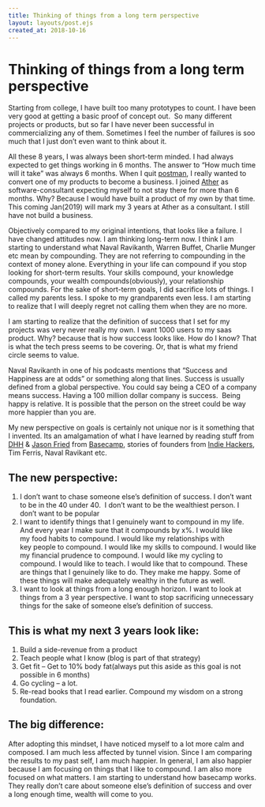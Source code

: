 ```yaml
---
title: Thinking of things from a long term perspective
layout: layouts/post.ejs
created_at: 2018-10-16
---
```


# Thinking of things from a long term perspective

Starting from college, I have built too many prototypes to count. I have been very good at getting a basic proof of concept out.  So many different projects or products, but so far I have never been successful in commercializing any of them. Sometimes I feel the number of failures is soo much that I just don’t even want to think about it.

All these 8 years, I was always been short-term minded. I had always expected to get things working in 6 months. The answer to “How much time will it take” was always 6 months. When I quit [postman](http://www.getpostman.com/), I really wanted to convert one of my products to become a business. I joined [Ather](http://www.atherenergy.com/) as software-consultant expecting myself to not stay there for more than 6 months. Why? Because I would have built a product of my own by that time. This coming Jan(2019) will mark my 3 years at Ather as a consultant. I still have not build a business.

Objectively compared to my original intentions, that looks like a failure. I have changed attitudes now. I am thinking long-term now. I think I am starting to understand what Naval Ravikanth, Warren Buffet, Charlie Munger etc mean by compounding. They are not referring to compounding in the context of money alone. Everything in your life can compound if you stop looking for short-term results. Your skills compound, your knowledge compounds, your wealth compounds(obviously), your relationship compounds. For the sake of short-term goals, I did sacrifice lots of things. I called my parents less. I spoke to my grandparents even less. I am starting to realize that I will deeply regret not calling them when they are no more.

I am starting to realize that the definition of success that I set for my projects was very never really my own. I want 1000 users to my saas product. Why? because that is how success looks like. How do I know? That is what the tech press seems to be covering. Or, that is what my friend circle seems to value.

Naval Ravikanth in one of his podcasts mentions that “Success and Happiness are at odds” or something along that lines. Success is usually defined from a global perspective. You could say being a CEO of a company means success. Having a 100 million dollar company is success.  Being happy is relative. It is possible that the person on the street could be way more happier than you are.

My new perspective on goals is certainly not unique nor is it something that I invented. Its an amalgamation of what I have learned by reading stuff from [DHH](http://twitter.com/dhh) & [Jason Fried](http://twitter.com/jasonfried) from [Basecamp](http://basecamp.com/), stories of founders from [Indie Hackers](http://www.indiehackers.com/), Tim Ferris, Naval Ravikant etc.

## The new perspective:

1.  I don’t want to chase someone else’s definition of success. I don’t want to be in the 40 under 40.  I don’t want to be the wealthiest person. I don’t want to be popular
2.  I want to identify things that I genuinely want to compound in my life. And every year I make sure that it compounds by x%. I would like my food habits to compound. I would like my relationships with key people to compound. I would like my skills to compound. I would like my financial prudence to compound. I would like my cycling to compound. I would like to teach. I would like that to compound. These are things that I genuinely like to do. They make me happy. Some of these things will make adequately wealthy in the future as well.
3.  I want to look at things from a long enough horizon. I want to look at things from a 3 year perspective. I want to stop sacrificing unnecessary things for the sake of someone else’s definition of success.

## This is what my next 3 years look like:

1.  Build a side-revenue from a product
2.  Teach people what I know (blog is part of that strategy)
3.  Get fit – Get to 10% body fat(always put this aside as this goal is not possible in 6 months)
4.  Go cycling – a lot.
5.  Re-read books that I read earlier. Compound my wisdom on a strong foundation.

## The big difference:

After adopting this mindset, I have noticed myself to a lot more calm and composed. I am much less affected by tunnel vision. Since I am comparing the results to my past self, I am much happier. In general, I am also happier because I am focusing on things that I like to compound. I am also more focused on what matters. I am starting to understand how basecamp works. They really don’t care about someone else’s definition of success and over a long enough time, wealth will come to you.